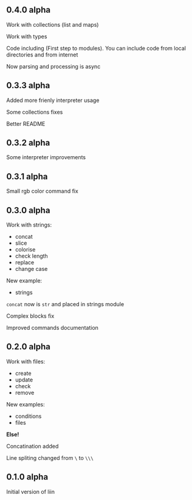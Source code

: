 ## 0.4.0 alpha

Work with collections (list and maps)

Work with types

Code including (First step to modules).
You can include code from local directories and from internet

Now parsing and processing is async

## 0.3.3 alpha

Added more frienly interpreter usage

Some collections fixes

Better README

## 0.3.2 alpha

Some interpreter improvements

## 0.3.1 alpha

Small rgb color command fix

## 0.3.0 alpha

Work with strings:
- concat
- slice
- colorise
- check length
- replace
- change case

New example:
- strings

`concat` now is `str` and placed in strings module

Complex blocks fix

Improved commands documentation

## 0.2.0 alpha

Work with files:
- create
- update
- check
- remove

New examples:
- conditions
- files

**Else!**

Concatination added

Line spliting changed from `\` to `\\\`

## 0.1.0 alpha

Initial version of liin